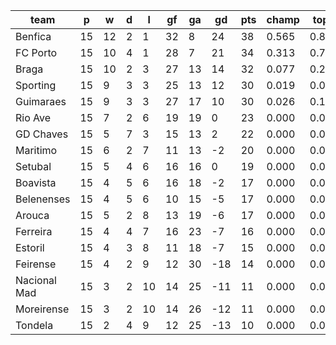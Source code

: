 |     team     | p  | w  | d | l  | gf | ga | gd  | pts | champ | top2  | top3  | top4  |  5-7  | bot4  | bot3  | bot2  |
|--------------|----|----|---|----|----|----|-----|-----|-------|-------|-------|-------|-------|-------|-------|-------|
| Benfica      | 15 | 12 | 2 |  1 | 32 |  8 |  24 |  38 | 0.565 | 0.841 | 0.950 | 0.987 | 0.013 | 0.000 | 0.000 | 0.000|
| FC Porto     | 15 | 10 | 4 |  1 | 28 |  7 |  21 |  34 | 0.313 | 0.704 | 0.895 | 0.972 | 0.028 | 0.000 | 0.000 | 0.000|
| Braga        | 15 | 10 | 2 |  3 | 27 | 13 |  14 |  32 | 0.077 | 0.260 | 0.585 | 0.825 | 0.171 | 0.000 | 0.000 | 0.000|
| Sporting     | 15 |  9 | 3 |  3 | 25 | 13 |  12 |  30 | 0.019 | 0.081 | 0.248 | 0.528 | 0.447 | 0.000 | 0.000 | 0.000|
| Guimaraes    | 15 |  9 | 3 |  3 | 27 | 17 |  10 |  30 | 0.026 | 0.112 | 0.305 | 0.598 | 0.386 | 0.000 | 0.000 | 0.000|
| Rio Ave      | 15 |  7 | 2 |  6 | 19 | 19 |   0 |  23 | 0.000 | 0.001 | 0.007 | 0.036 | 0.500 | 0.010 | 0.005 | 0.002|
| GD Chaves    | 15 |  5 | 7 |  3 | 15 | 13 |   2 |  22 | 0.000 | 0.001 | 0.006 | 0.028 | 0.454 | 0.013 | 0.005 | 0.002|
| Maritimo     | 15 |  6 | 2 |  7 | 11 | 13 |  -2 |  20 | 0.000 | 0.000 | 0.002 | 0.012 | 0.293 | 0.038 | 0.019 | 0.007|
| Setubal      | 15 |  5 | 4 |  6 | 16 | 16 |   0 |  19 | 0.000 | 0.000 | 0.002 | 0.009 | 0.278 | 0.044 | 0.021 | 0.008|
| Boavista     | 15 |  4 | 5 |  6 | 16 | 18 |  -2 |  17 | 0.000 | 0.000 | 0.001 | 0.003 | 0.120 | 0.132 | 0.071 | 0.032|
| Belenenses   | 15 |  4 | 5 |  6 | 10 | 15 |  -5 |  17 | 0.000 | 0.000 | 0.001 | 0.002 | 0.114 | 0.130 | 0.069 | 0.030|
| Arouca       | 15 |  5 | 2 |  8 | 13 | 19 |  -6 |  17 | 0.000 | 0.000 | 0.000 | 0.001 | 0.072 | 0.190 | 0.108 | 0.050|
| Ferreira     | 15 |  4 | 4 |  7 | 16 | 23 |  -7 |  16 | 0.000 | 0.000 | 0.000 | 0.001 | 0.061 | 0.241 | 0.145 | 0.074|
| Estoril      | 15 |  4 | 3 |  8 | 11 | 18 |  -7 |  15 | 0.000 | 0.000 | 0.000 | 0.000 | 0.050 | 0.273 | 0.162 | 0.081|
| Feirense     | 15 |  4 | 2 |  9 | 12 | 30 | -18 |  14 | 0.000 | 0.000 | 0.000 | 0.000 | 0.003 | 0.727 | 0.589 | 0.417|
| Nacional Mad | 15 |  3 | 2 | 10 | 14 | 25 | -11 |  11 | 0.000 | 0.000 | 0.000 | 0.000 | 0.004 | 0.718 | 0.584 | 0.414|
| Moreirense   | 15 |  3 | 2 | 10 | 14 | 26 | -12 |  11 | 0.000 | 0.000 | 0.000 | 0.000 | 0.003 | 0.705 | 0.571 | 0.400|
| Tondela      | 15 |  2 | 4 |  9 | 12 | 25 | -13 |  10 | 0.000 | 0.000 | 0.000 | 0.000 | 0.003 | 0.778 | 0.650 | 0.484|
